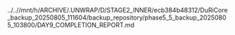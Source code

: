 ../..//mnt/h/ARCHIVE/.UNWRAP/D/STAGE2_INNER/ecb384b48312/DuRiCore_backup_20250805_111604/backup_repository/phase5_5_backup_20250805_103800/DAY9_COMPLETION_REPORT.md
